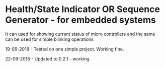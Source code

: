 # Health/State Indicator OR Sequence Generator - for embedded systems

It can used for showing current status of micro controllers and the same can be used for simple blinking operations
 
19-09-2018 - Tested on one simple project. Working fine.

22-09-2018 - Updated to 0.2.1 - working.
